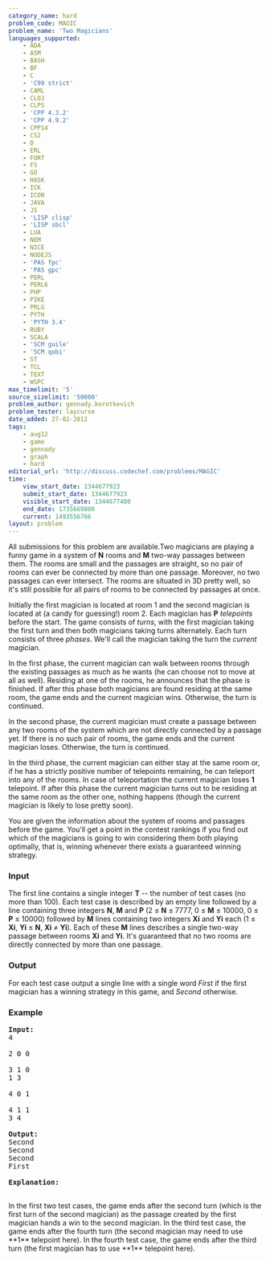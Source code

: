 ```yaml
---
category_name: hard
problem_code: MAGIC
problem_name: 'Two Magicians'
languages_supported:
    - ADA
    - ASM
    - BASH
    - BF
    - C
    - 'C99 strict'
    - CAML
    - CLOJ
    - CLPS
    - 'CPP 4.3.2'
    - 'CPP 4.9.2'
    - CPP14
    - CS2
    - D
    - ERL
    - FORT
    - FS
    - GO
    - HASK
    - ICK
    - ICON
    - JAVA
    - JS
    - 'LISP clisp'
    - 'LISP sbcl'
    - LUA
    - NEM
    - NICE
    - NODEJS
    - 'PAS fpc'
    - 'PAS gpc'
    - PERL
    - PERL6
    - PHP
    - PIKE
    - PRLG
    - PYTH
    - 'PYTH 3.4'
    - RUBY
    - SCALA
    - 'SCM guile'
    - 'SCM qobi'
    - ST
    - TCL
    - TEXT
    - WSPC
max_timelimit: '5'
source_sizelimit: '50000'
problem_author: gennady.korotkevich
problem_tester: laycurse
date_added: 27-02-2012
tags:
    - aug12
    - game
    - gennady
    - graph
    - hard
editorial_url: 'http://discuss.codechef.com/problems/MAGIC'
time:
    view_start_date: 1344677923
    submit_start_date: 1344677923
    visible_start_date: 1344677400
    end_date: 1735669800
    current: 1493556766
layout: problem
---
```

All submissions for this problem are available.Two magicians are playing a funny game in a system of **N** rooms and **M** two-way passages between them. The rooms are small and the passages are straight, so no pair of rooms can ever be connected by more than one passage. Moreover, no two passages can ever intersect. The rooms are situated in 3D pretty well, so it's still possible for all pairs of rooms to be connected by passages at once.

Initially the first magician is located at room 1 and the second magician is located at (a candy for guessing!) room 2. Each magician has **P** _telepoints_ before the start. The game consists of _turns_, with the first magician taking the first turn and then both magicians taking turns alternately. Each turn consists of three _phases_. We'll call the magician taking the turn the _current_ magician.

In the first phase, the current magician can walk between rooms through the existing passages as much as he wants (he can choose not to move at all as well). Residing at one of the rooms, he announces that the phase is finished. If after this phase both magicians are found residing at the same room, the game ends and the current magician wins. Otherwise, the turn is continued.

In the second phase, the current magician must create a passage between any two rooms of the system which are not directly connected by a passage yet. If there is no such pair of rooms, the game ends and the current magician loses. Otherwise, the turn is continued.

In the third phase, the current magician can either stay at the same room or, if he has a strictly positive number of telepoints remaining, he can teleport into any of the rooms. In case of teleportation the current magician loses **1** telepoint. If after this phase the current magician turns out to be residing at the same room as the other one, nothing happens (though the current magician is likely to lose pretty soon).

You are given the information about the system of rooms and passages before the game. You'll get a point in the contest rankings if you find out which of the magicians is going to win considering them both playing optimally, that is, winning whenever there exists a guaranteed winning strategy.

### Input

The first line contains a single integer **T** -- the number of test cases (no more than 100). Each test case is described by an empty line followed by a line containing three integers **N**, **M** and **P** (2 ≤ **N** ≤ 7777, 0 ≤ **M** ≤ 10000, 0 ≤ **P** ≤ 10000) followed by **M** lines containing two integers **Xi** and **Yi** each (1 ≤ **Xi**, **Yi** ≤ **N**, **Xi** ≠ **Yi**). Each of these **M** lines describes a single two-way passage between rooms **Xi** and **Yi**. It's guaranteed that no two rooms are directly connected by more than one passage.

### Output

For each test case output a single line with a single word _First_ if the first magician has a winning strategy in this game, and _Second_ otherwise.

### Example

<pre>
<b>Input:</b>
4

2 0 0

3 1 0
1 3

4 0 1

4 1 1
3 4

<b>Output:</b>
Second
Second
Second
First

<b>Explanation:</b>

</pre>In the first two test cases, the game ends after the second turn (which is the first turn of the second magician) as the passage created by the first magician hands a win to the second magician. In the third test case, the game ends after the fourth turn (the second magician may need to use **1** telepoint here). In the fourth test case, the game ends after the third turn (the first magician has to use **1** telepoint here).
